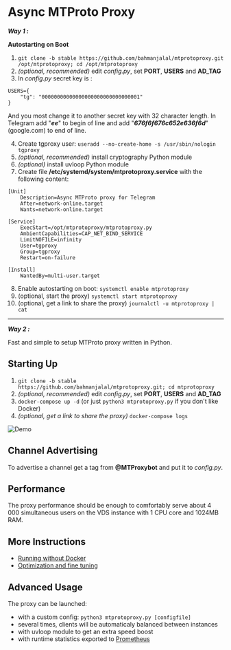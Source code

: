 # Async MTProto Proxy #
***Way 1 :***

**Autostarting on Boot**

1. `git clone -b stable https://github.com/bahmanjalal/mtprotoproxy.git /opt/mtprotoproxy; cd /opt/mtprotoproxy`
2. *(optional, recommended)* edit *config.py*, set **PORT**, **USERS** and **AD_TAG**
3. In *config.py* secret key is :
```
USERS={
    "tg": "00000000000000000000000000000001"
}
```
And you most change it to another secret key with 32 character length. In Telegram add "***ee***" to begin of line and add "***676f6f676c652e636f6d***" (google.com) to end of line.

4. Create tgproxy user: `useradd --no-create-home -s /usr/sbin/nologin tgproxy`
5. *(optional, recommended)* install cryptography Python module
6. *(optional)* install uvloop Python module
7. Create file **/etc/systemd/system/mtprotoproxy.service** with the following content:

```
[Unit]
    Description=Async MTProto proxy for Telegram
    After=network-online.target
    Wants=network-online.target

[Service]
    ExecStart=/opt/mtprotoproxy/mtprotoproxy.py
    AmbientCapabilities=CAP_NET_BIND_SERVICE
    LimitNOFILE=infinity
    User=tgproxy
    Group=tgproxy
    Restart=on-failure

[Install]
    WantedBy=multi-user.target
```


8. Enable autostarting on boot: `systemctl enable mtprotoproxy`
9. (optional, start the proxy) `systemctl start mtprotoproxy`
10. (optional, get a link to share the proxy) `journalctl -u mtprotoproxy | cat`
  
  
    
-----------------------------------------------------------------------
  
  
    
***Way 2 :***

Fast and simple to setup MTProto proxy written in Python.

## Starting Up ##
    
1. `git clone -b stable https://github.com/bahmanjalal/mtprotoproxy.git; cd mtprotoproxy`
2. *(optional, recommended)* edit *config.py*, set **PORT**, **USERS** and **AD_TAG**
3. `docker-compose up -d` (or just `python3 mtprotoproxy.py` if you don't like Docker)
4. *(optional, get a link to share the proxy)* `docker-compose logs`

![Demo](https://alexbers.com/mtprotoproxy/install_demo_v2.gif)

## Channel Advertising ##

To advertise a channel get a tag from **@MTProxybot** and put it to *config.py*.

## Performance ##

The proxy performance should be enough to comfortably serve about 4 000 simultaneous users on
the VDS instance with 1 CPU core and 1024MB RAM.

## More Instructions ##

- [Running without Docker](https://github.com/alexbers/mtprotoproxy/wiki/Running-Without-Docker)
- [Optimization and fine tuning](https://github.com/alexbers/mtprotoproxy/wiki/Optimization-and-Fine-Tuning)

## Advanced Usage ##

The proxy can be launched:
- with a custom config: `python3 mtprotoproxy.py [configfile]`
- several times, clients will be automaticaly balanced between instances
- with uvloop module to get an extra speed boost
- with runtime statistics exported to [Prometheus](https://prometheus.io/)
